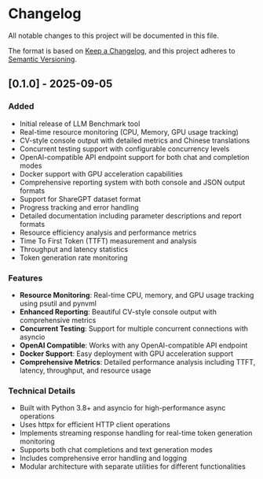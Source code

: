 # Changelog

All notable changes to this project will be documented in this file.

The format is based on [Keep a Changelog](https://keepachangelog.com/en/1.0.0/),
and this project adheres to [Semantic Versioning](https://semver.org/spec/v2.0.0.html).

## [0.1.0] - 2025-09-05

### Added
- Initial release of LLM Benchmark tool
- Real-time resource monitoring (CPU, Memory, GPU usage tracking)
- CV-style console output with detailed metrics and Chinese translations
- Concurrent testing support with configurable concurrency levels
- OpenAI-compatible API endpoint support for both chat and completion modes
- Docker support with GPU acceleration capabilities
- Comprehensive reporting system with both console and JSON output formats
- Support for ShareGPT dataset format
- Progress tracking and error handling
- Detailed documentation including parameter descriptions and report formats
- Resource efficiency analysis and performance metrics
- Time To First Token (TTFT) measurement and analysis
- Throughput and latency statistics
- Token generation rate monitoring

### Features
- **Resource Monitoring**: Real-time CPU, memory, and GPU usage tracking using psutil and pynvml
- **Enhanced Reporting**: Beautiful CV-style console output with comprehensive metrics
- **Concurrent Testing**: Support for multiple concurrent connections with asyncio
- **OpenAI Compatible**: Works with any OpenAI-compatible API endpoint
- **Docker Support**: Easy deployment with GPU acceleration support
- **Comprehensive Metrics**: Detailed performance analysis including TTFT, latency, throughput, and resource usage

### Technical Details
- Built with Python 3.8+ and asyncio for high-performance async operations
- Uses httpx for efficient HTTP client operations
- Implements streaming response handling for real-time token generation monitoring
- Supports both chat completions and text generation modes
- Includes comprehensive error handling and logging
- Modular architecture with separate utilities for different functionalities